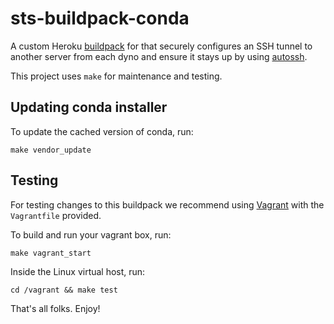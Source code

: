 # sts-buildpack-conda

A custom Heroku [buildpack](https://devcenter.heroku.com/articles/buildpacks) for that securely configures an SSH
tunnel to another server from each dyno and ensure it stays up by using [autossh](http://www.harding.motd.ca/autossh/).

This project uses `make` for maintenance and testing.

## Updating conda installer

To update the cached version of conda, run:

`make vendor_update`

## Testing

For testing changes to this buildpack we recommend using [Vagrant](https://www.vagrantup.com/) with the `Vagrantfile` provided.

To build and run your vagrant box, run:

`make vagrant_start`

Inside the Linux virtual host, run:

`cd /vagrant && make test`

That's all folks. Enjoy!

